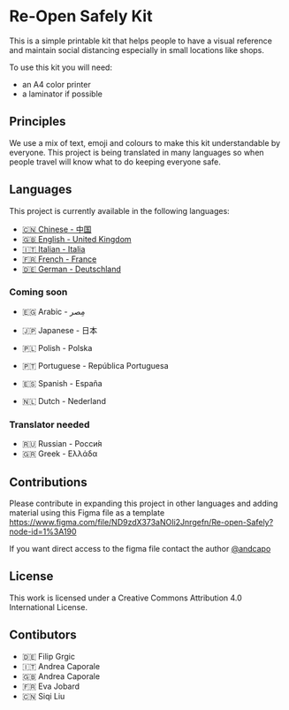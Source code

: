 # Re-Open Safely Kit
This is a simple printable kit that helps people to have a visual reference and maintain social distancing especially in small locations like shops.

To use this kit you will need:
* an A4 color printer
* a laminator if possible

## Principles
We use a mix of text, emoji and colours to make this kit understandable by everyone. This project is being translated in many languages so when people travel will know what to do keeping everyone safe.

## Languages
This project is currently available in the following languages: 

* [🇨🇳 Chinese - 中国](https://github.com/andcapo/re-open/blob/master/ZH/Chinese%20-%20Re-open%20Safely.pdf)
* [🇬🇧 English - United Kingdom](https://github.com/andcapo/re-open/blob/master/IT/Italian%20-%20Re-open%20Safely.pdf)
* [🇮🇹 Italian - Italia](https://github.com/andcapo/re-open/blob/master/EN/English%20-%20Re-open%20Safely.pdf)
* [🇫🇷 French - France](https://github.com/andcapo/re-open/blob/master/FR/French%20-%20Re-open%20Safely.pdf)
* [🇩🇪 German - Deutschland](https://github.com/andcapo/re-open/blob/master/DE/German%20-%20Re-open%20Safely.pdf)


### Coming soon
* 🇪🇬 Arabic - مِصر

* 🇯🇵 Japanese - 日本
* 🇵🇱 Polish - Polska

* 🇵🇹 Portuguese - República Portuguesa
* 🇪🇸 Spanish - España
* 🇳🇱 Dutch - Nederland

### Translator needed
* 🇷🇺 Russian - Росси́я
* 🇬🇷 Greek - Ελλάδα

## Contributions
Please contribute in expanding this project in other languages and adding material using this Figma file as a template
https://www.figma.com/file/ND9zdX373aNOIi2Jnrgefn/Re-open-Safely?node-id=1%3A190

If you want direct access to the figma file contact the author [@andcapo](https://github.com/andcapo)

## License
This work is licensed under a Creative Commons Attribution 4.0 International License.

## Contibutors
* 🇩🇪 Filip Grgic
* 🇮🇹 Andrea Caporale
* 🇬🇧 Andrea Caporale
* 🇫🇷 Eva Jobard
* 🇨🇳 Siqi Liu
